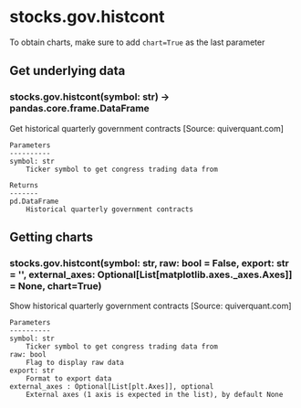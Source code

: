 # stocks.gov.histcont

To obtain charts, make sure to add `chart=True` as the last parameter

## Get underlying data 
### stocks.gov.histcont(symbol: str) -> pandas.core.frame.DataFrame

Get historical quarterly government contracts [Source: quiverquant.com]

    Parameters
    ----------
    symbol: str
        Ticker symbol to get congress trading data from

    Returns
    -------
    pd.DataFrame
        Historical quarterly government contracts

## Getting charts 
### stocks.gov.histcont(symbol: str, raw: bool = False, export: str = '', external_axes: Optional[List[matplotlib.axes._axes.Axes]] = None, chart=True)

Show historical quarterly government contracts [Source: quiverquant.com]

    Parameters
    ----------
    symbol: str
        Ticker symbol to get congress trading data from
    raw: bool
        Flag to display raw data
    export: str
        Format to export data
    external_axes : Optional[List[plt.Axes]], optional
        External axes (1 axis is expected in the list), by default None
